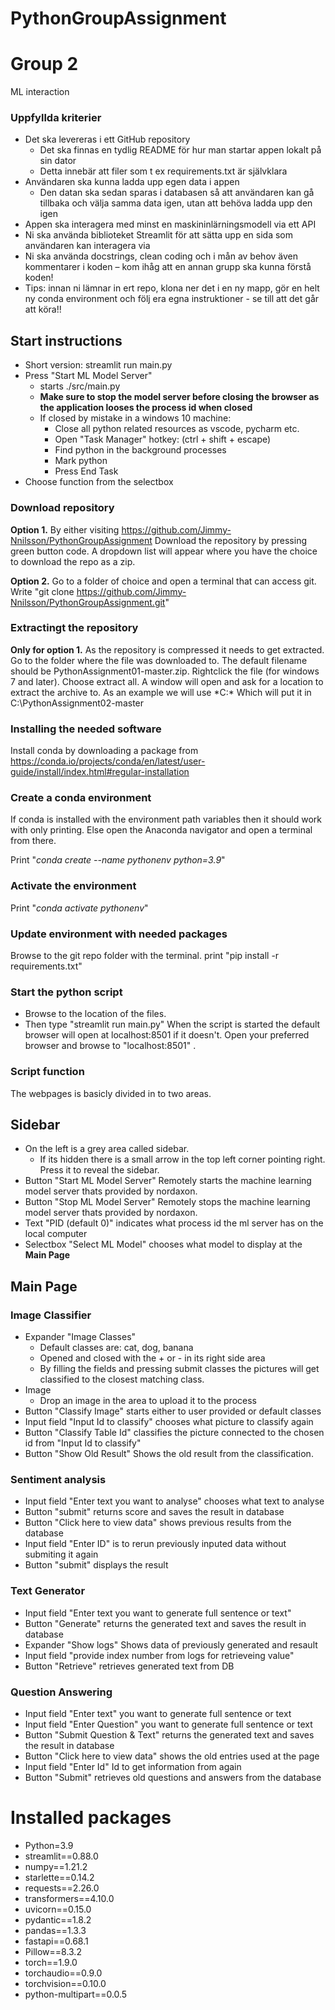 # PythonGroupAssignment
# Group 2
ML interaction

### Uppfyllda kriterier
- Det ska levereras i ett GitHub repository
  - Det ska finnas en tydlig README för hur man startar appen lokalt på sin dator
  - Detta innebär att filer som t ex requirements.txt är självklara
- Användaren ska kunna ladda upp egen data i appen
  - Den datan ska sedan sparas i databasen så att användaren kan gå tillbaka och välja samma data igen, utan att behöva ladda upp den igen
- Appen ska interagera med minst en maskininlärningsmodell via ett API
- Ni ska använda biblioteket Streamlit för att sätta upp en sida som användaren kan interagera via
- Ni ska använda docstrings, clean coding och i mån av behov även kommentarer i koden – kom ihåg att en annan grupp ska kunna förstå koden!
- Tips: innan ni lämnar in ert repo, klona ner det i en ny mapp, gör en helt ny conda environment och följ era egna instruktioner - se till att det går att köra!!

## Start instructions
- Short version: streamlit run main.py
- Press "Start ML Model Server"
  - starts ./src/main.py
  - **Make sure to stop the model server before closing the browser as the application looses the process id when closed**
  - If closed by mistake in a windows 10 machine:
    - Close all python related resources as vscode, pycharm etc.
    - Open "Task Manager" hotkey: (ctrl + shift + escape)
    - Find python in the background processes
    - Mark python
    - Press End Task
- Choose function from the selectbox

### Download repository
**Option 1.** By either visiting https://github.com/Jimmy-Nnilsson/PythonGroupAssignment
 Download the repository by pressing green button code. A dropdown list will appear where you have the choice to download the repo as a zip.

**Option 2.** Go to a folder of choice and open a terminal that can access git.
Write "git clone https://github.com/Jimmy-Nnilsson/PythonGroupAssignment.git"

### Extractingt the repository
**Only for option 1.**
As the repository is compressed it needs to get extracted. Go to the folder where the file was downloaded to.
The default filename should be PythonAssignment01-master.zip. Rightclick the file (for windows 7 and later).
Choose extract all. A window will open and ask for a location to extract the archive to.
As an example we will use *C:\*
Which will put it in C:\PythonAssignment02-master

### Installing the needed software
Install conda by downloading a package from https://conda.io/projects/conda/en/latest/user-guide/install/index.html#regular-installation

### Create a conda environment
If conda is installed with the environment path variables then it should work with only printing.
Else open the Anaconda navigator and open a terminal from there. 

Print "*conda create --name pythonenv python=3.9*"

### Activate the environment
Print "*conda activate pythonenv*"

### Update environment with needed packages
Browse to the git repo folder with the terminal.
print "pip install -r requirements.txt"

### Start the python script
- Browse to the location of the files.
- Then type "streamlit run main.py"
When the script is started the default browser will open at localhost:8501 if it doesn't.
Open your preferred browser and browse to "localhost:8501" .

### Script function
The webpages is basicly divided in to two areas. 
## Sidebar
- On the left is a grey area called sidebar.
  - If its hidden there is a small arrow in the top left corner pointing right. Press it to reveal the sidebar.
- Button "Start ML Model Server" Remotely starts the machine learning model server thats provided by nordaxon.
- Button "Stop ML Model Server" Remotely stops the machine learning model server thats provided by nordaxon.
- Text "PID (default 0)" indicates what process id the ml server has on the local computer
- Selectbox "Select ML Model" chooses what model to display at the **Main Page**
## Main Page
### Image Classifier
- Expander "Image Classes"
  - Default classes are: cat, dog, banana
  - Opened and closed with the + or - in its right side area
  - By filling the fields and pressing submit classes the pictures will get classified to the closest matching class.
- Image
  - Drop an image in the area to upload it to the process
- Button "Classify Image" starts either to user provided or default classes
- Input field "Input Id to classify" chooses what picture to classify again
- Button "Classify Table Id" classifies the picture connected to the chosen id from "Input Id to classify"
- Button "Show Old Result" Shows the old result from the classification.

### Sentiment analysis
- Input field "Enter text you want to analyse" chooses what text to analyse
- Button "submit" returns score and saves the result in database
- Button "Click here to view data" shows previous results from the database
- Input field "Enter ID" is to rerun previously inputed data without submiting it again
- Button "submit" displays the result

### Text Generator
- Input field "Enter text you want to generate full sentence or text"
- Button "Generate" returns the generated text and saves the result in database
- Expander "Show logs" Shows data of previously generated and resault
- Input field "provide index number from logs for retrieveing value"
- Button "Retrieve" retrieves generated text from DB

### Question Answering
- Input field "Enter text" you want to generate full sentence or text
- Input field "Enter Question" you want to generate full sentence or text
- Button "Submit Question & Text" returns the generated text and saves the result in database
- Button "Click here to view data" shows the old entries used at the page
- Input field "Enter Id" Id to get information from again
- Button "Submit" retrieves old questions and answers from the database

# Installed packages
- Python=3.9
- streamlit==0.88.0
- numpy==1.21.2
- starlette==0.14.2
- requests==2.26.0
- transformers==4.10.0
- uvicorn==0.15.0
- pydantic==1.8.2
- pandas==1.3.3
- fastapi==0.68.1
- Pillow==8.3.2
- torch==1.9.0
- torchaudio==0.9.0
- torchvision==0.10.0
- python-multipart==0.0.5


